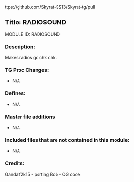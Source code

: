ttps://github.com/Skyrat-SS13/Skyrat-tg/pull

## Title: RADIOSOUND

MODULE ID: RADIOSOUND

### Description:

Makes radios go chk chk.

### TG Proc Changes:

- N/A

### Defines:

- N/A

### Master file additions

- N/A

### Included files that are not contained in this module:

- N/A

### Credits:
Gandalf2k15 - porting
Bob - OG code
